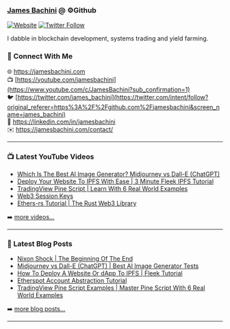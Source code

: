 ### [James Bachini][website] @ ⚙️Github

[![Website](https://img.shields.io/website?label=jamesbachini.com&style=for-the-badge&url=https%3A%2F%2Fjamesbachini.com)](https://jamesbachini.com)
[![Twitter Follow](https://img.shields.io/twitter/follow/james_bachini?color=1DA1F2&logo=twitter&style=for-the-badge)](https://twitter.com/intent/follow?original_referer=https%3A%2F%2Fgithub.com%2Fjamesbachini&screen_name=jamesbachini)

I dabble in blockchain development, systems trading and yield farming.

### 👋 Connect With Me

🌐 https://jamesbachini.com
<br />
📺 [https://youtube.com/jamesbachini](https://www.youtube.com/c/JamesBachini?sub_confirmation=1)
<br />
🐦 [https://twitter.com/james_bachini](https://twitter.com/intent/follow?original_referer=https%3A%2F%2Fgithub.com%2Fjamesbachini&screen_name=james_bachini)
<br />
👔 https://linkedin.com/in/jamesbachini
<br />
✉️ https://jamesbachini.com/contact/

---

### 📺 Latest YouTube Videos

<!-- YOUTUBE:START -->
- [Which Is The Best AI Image Generator? Midjourney vs Dall-E &lpar;ChatGPT&rpar;](https://www.youtube.com/watch?v=mf1kWjzlsqI)
- [Deploy Your Website To IPFS With Ease | 3 Minute Fleek IPFS Tutorial](https://www.youtube.com/watch?v=DmpXbmjnpec)
- [TradingView Pine Script | Learn With 6 Real World Examples](https://www.youtube.com/watch?v=H9SIftznYYA)
- [Web3 Session Keys](https://www.youtube.com/watch?v=2CDoqbA48JI)
- [Ethers-rs Tutorial | The Rust Web3 Library](https://www.youtube.com/watch?v=FA7WFGtyri8)
<!-- YOUTUBE:END -->

➡️ [more videos...](https://youtube.com/jamesbachini)

---

### 📝 Latest Blog Posts

<!-- BLOG-POST-LIST:START -->
- [Nixon Shock | The Beginning Of The End](https://jamesbachini.com/nixon-shock/)
- [Midjourney vs Dall-E &lpar;ChatGPT&rpar; | Best AI Image Generator Tests](https://jamesbachini.com/midjourney-vs-dall-e-chatgpt/)
- [How To Deploy A Website Or dApp To IPFS | Fleek Tutorial](https://jamesbachini.com/fleek-tutorial/)
- [Etherspot Account Abstraction Tutorial](https://jamesbachini.com/etherspot-account-abstraction-tutorial/)
- [TradingView Pine Script Examples | Master Pine Script With 6 Real World Examples](https://jamesbachini.com/pine-script-examples/)
<!-- BLOG-POST-LIST:END -->

➡️ [more blog posts...](https://jamesbachini.com)

---

[website]: https://jamesbachini.com
[twitter]: https://twitter.com/james_bachini
[youtube]: https://youtube.com/jamesbachini
[linkedin]: https://linkedin.com/in/jamesbachini
